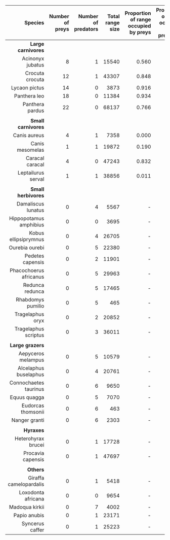 |                Species | Number of preys | Number of predators | Total range size | Proportion of range occupied by preys | Proportion of range occupied by predators |
| ----------------------:| -------:| -------:| ----------------:| ----------:| ----------:|
| **Large carnivores** | | | | | |
|       Acinonyx jubatus |           8 |               1 |        15540 |                                 0.560 |                                     0.670 |
|        Crocuta crocuta |          12 |               1 |        43307 |                                 0.848 |                                     0.252 |
|          Lycaon pictus |          14 |             0 |         3873 |                                 0.916 |                                         - |
|           Panthera leo |          18 |             0 |        11384 |                                 0.934 |                                         - |
|        Panthera pardus |          22 |             0 |        68137 |                                 0.766 |                                         - |
|  | | | | | |
| **Small carnivores** | | | | | |
|           Canis aureus |           4 |               1 |         7358 |                                 0.000 |                                     0.780 |
|        Canis mesomelas |           1 |               1 |        19872 |                                 0.190 |                                     0.995 |
|        Caracal caracal |           4 |             0 |        47243 |                                 0.832 |                                         - |
|     Leptailurus serval |           1 |               1 |        38856 |                                 0.011 |                                     0.979 |
| | | | | | |
| **Small herbivores** | | | | | |
|     Damaliscus lunatus |         0 |               4 |         5567 |                                     - |                                     1 |
| Hippopotamus amphibius |         0 |             0 |         3695 |                                     - |                                         - |
|   Kobus ellipsiprymnus |         0 |               4 |        26705 |                                     - |                                     1 |
|         Ourebia ourebi |         0 |               5 |        22380 |                                     - |                                     1 |
|       Pedetes capensis |         0 |               2 |        11901 |                                     - |                                     1 |
| Phacochoerus africanus |         0 |               5 |        29963 |                                     - |                                     0.999 |
|        Redunca redunca |         0 |               5 |        17465 |                                     - |                                     1 |
|      Rhabdomys pumilio |         0 |               5 |          465 |                                     - |                                     0.998 |
|       Tragelaphus oryx |         0 |               2 |        20852 |                                     - |                                     0.991 |
|   Tragelaphus scriptus |         0 |               3 |        36011 |                                     - |                                     0.984 |
| | | | | | |
| **Large grazers** | | | | | |
|     Aepyceros melampus |         0 |               5 |        10579 |                                     - |                                     1 |
|  Alcelaphus buselaphus |         0 |               4 |        20761 |                                     - |                                     1 |
|  Connochaetes taurinus |         0 |               6 |         9650 |                                     - |                                     1 |
|           Equus quagga |         0 |               5 |         7070 |                                     - |                                     1 |
|     Eudorcas thomsonii |         0 |               6 |          463 |                                     - |                                     1 |
|          Nanger granti |         0 |               6 |         2303 |                                     - |                                     1 |
| | | | | | |
| **Hyraxes** | | | | | |
|     Heterohyrax brucei |         0 |               1 |        17728 |                                     - |                                     0.972 |
|      Procavia capensis |         0 |               1 |        47697 |                                     - |                                     0.647 |
| | | | | | |
| **Others** | | | | | |
| Giraffa camelopardalis |         0 |               1 |         5418 |                                     - |                                     0.470 |
|     Loxodonta africana |         0 |             0 |         9654 |                                     - |                                         - |
|         Madoqua kirkii |         0 |               7 |         4002 |                                     - |                                     1 |
|           Papio anubis |         0 |               1 |        23171 |                                     - |                                     0.938 |
|        Syncerus caffer |         0 |               1 |        25223 |                                     - |                                     0.250 |

